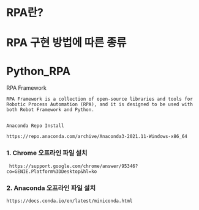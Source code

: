 # RPA란?

# RPA 구현 방법에 따른 종류

# Python_RPA
RPA Framework

    RPA Framework is a collection of open-source libraries and tools for Robotic Process Automation (RPA), and it is designed to be used with both Robot Framework and Python.
    
    
    Anaconda Repo Install
    
    https://repo.anaconda.com/archive/Anaconda3-2021.11-Windows-x86_64
    
    
 ### 1. Chrome 오프라인 파일 설치
 
     https://support.google.com/chrome/answer/95346?co=GENIE.Platform%3DDesktop&hl=ko
 
 
 
### 2. Anaconda 오프라인 파일 설치

    https://docs.conda.io/en/latest/miniconda.html
    
    
